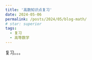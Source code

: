 ```yaml
---
title: '高数知识点复习'
date: 2024-05-06
permalink: /posts/2024/05/blog-math/
# star: superior
tags:
  - 复习
  - 高等数学
---
```


复习。。。


